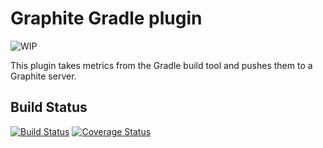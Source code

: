 # Graphite Gradle plugin

![WIP](http://4.bp.blogspot.com/-Xsbd1jB28S0/VMuL2jwhUWI/AAAAAAAAEDc/kaFm7dhh6vo/s1600/work%2Bin%2Bprogress.png)

This plugin takes metrics from the Gradle build tool and pushes them to a Graphite server.


## Build Status

[![Build Status](https://travis-ci.org/byte-shifter-ltd/graphite-gradle-plugin.svg?branch=master)](https://travis-ci.org/byte-shifter-ltd/graphite-gradle-plugin)
[![Coverage Status](https://coveralls.io/repos/github/byte-shifter-ltd/graphite-gradle-plugin/badge.svg?branch=master)](https://coveralls.io/github/byte-shifter-ltd/graphite-gradle-plugin?branch=master)

